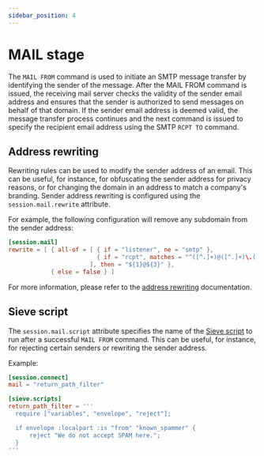 ```yaml
---
sidebar_position: 4
---
```


# MAIL stage

The `MAIL FROM` command is used to initiate an SMTP message transfer by identifying the sender of the message. After the MAIL FROM command is issued, the receiving mail server checks the validity of the sender email address and ensures that the sender is authorized to send messages on behalf of that domain. If the sender email address is deemed valid, the message transfer process continues and the next command is issued to specify the recipient email address using the SMTP `RCPT TO` command.

## Address rewriting

Rewriting rules can be used to modify the sender address of an email. This can be useful, for instance, for obfuscating the sender address for privacy reasons, or for changing the domain in an address to match a company's branding. Sender address rewriting is configured using the `session.mail.rewrite` attribute.

For example, the following configuration will remove any subdomain from the sender address:

```toml
[session.mail]
rewrite = [ { all-of = [ { if = "listener", ne = "smtp" },
                         { if = "rcpt", matches = "^([^.]+)@([^.]+)\.(.+)$"}, 
                       ], then = "${1}@${3}" }, 
            { else = false } ]
```

For more information, please refer to the [address rewriting](/docs/smtp/rewrite/address) documentation.

## Sieve script

The `session.mail.script` attribute specifies the name of the [Sieve script](/docs/smtp/filter/sieve) to run after a successful `MAIL FROM` command. This can be useful, for instance, for rejecting certain senders or rewriting the sender address.

Example:

```toml
[session.connect]
mail = "return_path_filter"

[sieve.scripts]
return_path_filter = '''
  require ["variables", "envelope", "reject"];

  if envelope :localpart :is "from" "known_spammer" {
      reject "We do not accept SPAM here.";
  }
'''
```


